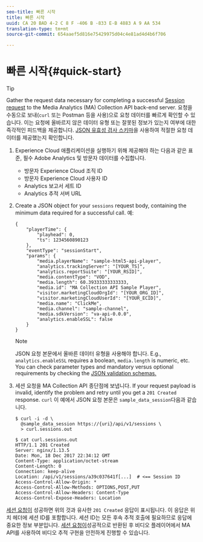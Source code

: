 ```yaml
---
seo-title: 빠른 시작
title: 빠른 시작
uuid: CA 20 BAD 4-2 C 8 F -406 B -833 E-B 4883 A 9 AA 534
translation-type: tm+mt
source-git-commit: 654aaef5d816e75429975d04c4e81ad4d4b6f706

---
```



# 빠른 시작{#quick-start}

>[!TIP]
>
>Gather the request data necessary for completing a successful [Session request](../../media-collection-api/mc-api-ref/mc-api-sessions-req.md) to the Media Analytics (MA) Collection API back-end server. 요청을 수동으로 보내(`curl` 또는 Postman 등을 사용)으로 요청 데이터를 빠르게 확인할 수 있습니다. 이는 요청에 올바르지 않은 데이터 유형 또는 잘못된 정보가 있는지 여부에 대한 즉각적인 피드백을 제공합니다. [JSON 유효성 검사 스키마](../../media-collection-api/mc-api-ref/mc-api-json-validation.md)을 사용하여 적절한 요청 데이터를 제공했는지 확인합니다.

1. Experience Cloud 애플리케이션을 실행하기 위해 제공해야 하는 다음과 같은 표준, 필수 Adobe Analytics 및 방문자 데이터를 수집합니다.

   * 방문자 Experience Cloud 조직 ID
   * 방문자 Experience Cloud 사용자 ID
   * Analytics 보고서 세트 ID
   * Analytics 추적 서버 URL

1. Create a JSON object for your `sessions` request body, containing the minimum data required for a successful call. 예:

   ```
   { 
       "playerTime": { 
           "playhead": 0, 
           "ts": 1234560890123 
       }, 
       "eventType": "sessionStart", 
       "params": { 
           "media.playerName": "sample-html5-api-player", 
           "analytics.trackingServer": "[YOUR_TS]", 
           "analytics.reportSuite": "[YOUR_RSID]", 
           "media.contentType": "VOD", 
           "media.length": 60.39333333333333, 
           "media.id": "MA Collection API Sample Player", 
           "visitor.marketingCloudOrgId": "[YOUR_ORG_ID]", 
           "visitor.marketingCloudUserId": "[YOUR_ECID]",
           "media.name": "ClickMe", 
           "media.channel": "sample-channel", 
           "media.sdkVersion": "va-api-0.0.0", 
           "analytics.enableSSL": false 
       } 
   }
   ```

   >[!NOTE]
   >
   >JSON 요청 본문에서 올바른 데이터 유형을 사용해야 합니다. E.g., `analytics.enableSSL` requires a boolean, `media.length` is numeric, etc. You can check parameter types and mandatory versus optional requirements by checking the [JSON validation schemas.](../../media-collection-api/mc-api-impl/mc-api-validate-reqs.md)

1. 세션 요청을 MA Collection API 종단점에 보냅니다. If your request payload is invalid, identify the problem and retry until you get a `201 Created` response. `curl` 이 예에서 JSON 요청 본문은 `sample_data_session`다음과 같습니다.

   ```
   $ curl -i -d \ 
     @sample_data_session https://{uri}/api/v1/sessions \ 
     > curl.sessions.out 
   
   $ cat curl.sessions.out 
   HTTP/1.1 201 Created 
   Server: nginx/1.13.5 
   Date: Mon, 18 Dec 2017 22:34:12 GMT 
   Content-Type: application/octet-stream 
   Content-Length: 0 
   Connection: keep-alive 
   Location: /api/v1/sessions/a39c037641f[...]  # <== Session ID  
   Access-Control-Allow-Origin: * 
   Access-Control-Allow-Methods: OPTIONS,POST,PUT 
   Access-Control-Allow-Headers: Content-Type 
   Access-Control-Expose-Headers: Location
   ```

[세션 요청이](../../media-collection-api/mc-api-ref/mc-api-sessions-req.md) 성공하면 위의 것과 유사한 `201 Created` 응답이 표시됩니다. 이 응답은 위치 헤더에 세션 ID를 포함합니다. 세션 ID는 모든 후속 추적 호출에 필요하므로 응답에 중요한 정보 부분입니다. [세션 요청이](../../media-collection-api/mc-api-ref/mc-api-sessions-req.md)성공적으로 반환된 후 비디오 플레이어에서 MA API를 사용하여 비디오 추적 구현을 안전하게 진행할 수 있습니다.
